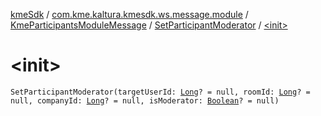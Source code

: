 [kmeSdk](../../../index.md) / [com.kme.kaltura.kmesdk.ws.message.module](../../index.md) / [KmeParticipantsModuleMessage](../index.md) / [SetParticipantModerator](index.md) / [&lt;init&gt;](./-init-.md)

# &lt;init&gt;

`SetParticipantModerator(targetUserId: `[`Long`](https://kotlinlang.org/api/latest/jvm/stdlib/kotlin/-long/index.html)`? = null, roomId: `[`Long`](https://kotlinlang.org/api/latest/jvm/stdlib/kotlin/-long/index.html)`? = null, companyId: `[`Long`](https://kotlinlang.org/api/latest/jvm/stdlib/kotlin/-long/index.html)`? = null, isModerator: `[`Boolean`](https://kotlinlang.org/api/latest/jvm/stdlib/kotlin/-boolean/index.html)`? = null)`